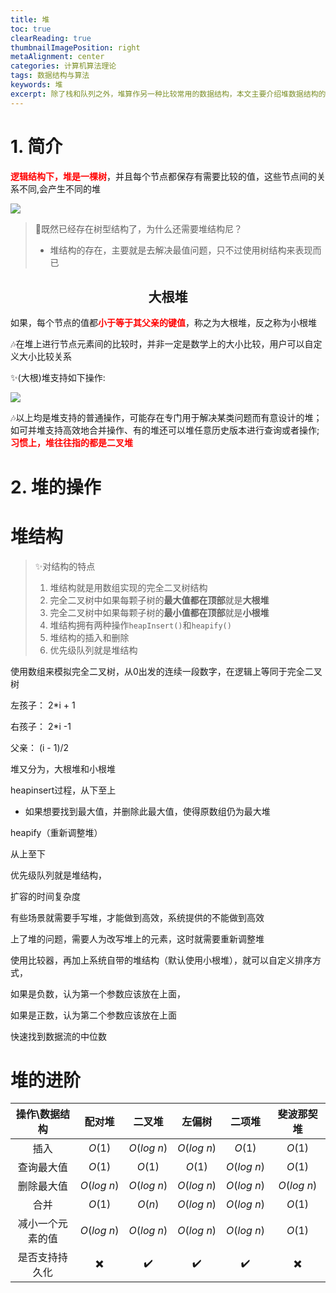 ```yaml
---
title: 堆
toc: true
clearReading: true
thumbnailImagePosition: right
metaAlignment: center
categories: 计算机算法理论
tags: 数据结构与算法
keywords: 堆
excerpt: 除了栈和队列之外，堆算作另一种比较常用的数据结构，本文主要介绍堆数据结构的相关操作
---
```


# 1. 简介

<font style="color:red;font-weight:bold">逻辑结构下，堆是一棵树</font>，并且每个节点都保存有需要比较的值，这些节点间的关系不同,会产生不同的堆

![](https://gitee.com/mingchaohu/blog-image/raw/master/image/认识堆.png)

> :book:既然已经存在树型结构了，为什么还需要堆结构尼？
>
> - 堆结构的存在，主要就是去解决最值问题，只不过使用树结构来表现而已

<h2 align="center">大根堆</h2>

如果，每个节点的值都<font style="color:red;font-weight:bold">小于等于其父亲的键值</font>，称之为大根堆，反之称为小根堆

:notes:在堆上进行节点元素间的比较时，并非一定是数学上的大小比较，用户可以自定义大小比较关系

:sparkles:(大根)堆支持如下操作:

![](https://gitee.com/mingchaohu/blog-image/raw/master/image/堆的操作.png)

:notes:以上均是堆支持的普通操作，可能存在专门用于解决某类问题而有意设计的堆；如可并堆支持高效地合并操作、有的堆还可以堆任意历史版本进行查询或者操作;<font style="color:red;font-weight:bold">习惯上，堆往往指的都是二叉堆</font>

# 2. 堆的操作



# 堆结构

> :sparkles:对结构的特点
>
> 1. 堆结构就是用数组实现的完全二叉树结构
> 2. 完全二叉树中如果每颗子树的**最大值都在顶部**就是**大根堆**
> 3. 完全二叉树中如果每颗子树的**最小值都在顶部**就是**小根堆**
> 4. 堆结构拥有两种操作`heapInsert()`和`heapify()`
> 5. 堆结构的插入和删除
> 6. 优先级队列就是堆结构



使用数组来模拟完全二叉树，从0出发的连续一段数字，在逻辑上等同于完全二叉树

左孩子： 2*i + 1

右孩子： 2*i -1 

父亲： (i - 1)/2

堆又分为，大根堆和小根堆

heapinsert过程，从下至上

- 如果想要找到最大值，并删除此最大值，使得原数组仍为最大堆

heapify（重新调整堆）

从上至下









优先级队列就是堆结构，



扩容的时间复杂度





有些场景就需要手写堆，才能做到高效，系统提供的不能做到高效

上了堆的问题，需要人为改写堆上的元素，这时就需要重新调整堆

使用比较器，再加上系统自带的堆结构（默认使用小根堆），就可以自定义排序方式，

如果是负数，认为第一个参数应该放在上面，

如果是正数，认为第二个参数应该放在上面



快速找到数据流的中位数



# 堆的进阶

|  操作\数据结构   |          配对堆          |       二叉堆       |       左偏树       |       二项堆       |        斐波那契堆        |
| :--------------: | :----------------------: | :----------------: | :----------------: | :----------------: | :----------------------: |
|       插入       |          $O(1)$          |    $O(log \ n)$    |    $O(log \ n)$    |       $O(1)$       |          $O(1)$          |
|    查询最大值    |          $O(1)$          |       $O(1)$       |       $O(1)$       |    $O(log \ n)$    |          $O(1)$          |
|    删除最大值    |       $O(log \ n)$       |    $O(log \ n)$    |    $O(log \ n)$    |    $O(log \ n)$    |       $O(log \ n)$       |
|       合并       |          $O(1)$          |       $O(n)$       |    $O(log \ n)$    |    $O(log \ n)$    |          $O(1)$          |
| 减小一个元素的值 |       $O(log \ n)$       |    $O(log \ n)$    |    $O(log \ n)$    |    $O(log \ n)$    |          $O(1)$          |
|  是否支持持久化  | :heavy_multiplication_x: | :heavy_check_mark: | :heavy_check_mark: | :heavy_check_mark: | :heavy_multiplication_x: |


